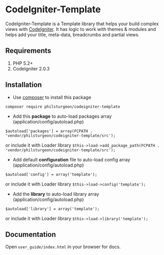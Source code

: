 # CodeIgniter-Template

CodeIgniter-Template is a Template library that helps your build complex views with [CodeIgniter](https://codeigniter.com).
It has logic to work with themes & modules and helps add your title, meta-data, breadcrumbs and partial views.


## Requirements

1. PHP 5.2+
2. CodeIgniter 2.0.3

## Installation

* Use [composer](https://getcomposer.org) to install this package

`composer require philsturgeon/codeigniter-template`

* Add this **package** to auto-load packages array (application/config/autoload.php)

`$autoload['packages'] = array(FCPATH . 'vendor/philsturgeon/codeigniter-template/src');`

or include it with Loader library
`$this->load->add_package_path(FCPATH . 'vendor/philsturgeon/codeigniter-template/src');`

* Add default **configuration** file to auto-load config array (application/config/autoload.php)

`$autoload['config'] = array('template');`

or include it with Loader library
`$this->load->config('template');`

* Add the **library** to auto-load library array (application/config/autoload.php)

`$autoload['library'] = array('template');`

or include it with Loader library
`$this->load->library('template');`


## Documentation

Open `user_guide/index.html` in your browser for docs.
